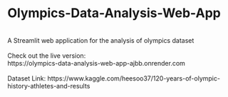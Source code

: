 # Olympics-Data-Analysis-Web-App
<br>
A Streamlit web application for the analysis of olympics dataset
<br>
<br>
Check out the live version:
<br>
https://olympics-data-analysis-web-app-ajbb.onrender.com
<br>
<br>
Dataset Link: https://www.kaggle.com/heesoo37/120-years-of-olympic-history-athletes-and-results


